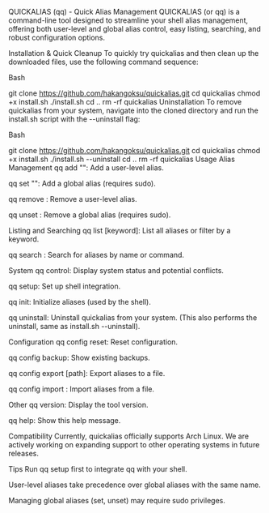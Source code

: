 
QUICKALIAS (qq) - Quick Alias Management
QUICKALIAS (or qq) is a command-line tool designed to streamline your shell alias management, offering both user-level and global alias control, easy listing, searching, and robust configuration options.

Installation & Quick Cleanup
To quickly try quickalias and then clean up the downloaded files, use the following command sequence:

Bash

git clone https://github.com/hakangoksu/quickalias.git
cd quickalias
chmod +x install.sh
./install.sh
cd ..
rm -rf quickalias
Uninstallation
To remove quickalias from your system, navigate into the cloned directory and run the install.sh script with the --uninstall flag:

Bash

git clone https://github.com/hakangoksu/quickalias.git
cd quickalias
chmod +x install.sh
./install.sh --uninstall
cd ..
rm -rf quickalias
Usage
Alias Management
qq add <alias> "<command>": Add a user-level alias.

qq set <alias> "<command>": Add a global alias (requires sudo).

qq remove <alias>: Remove a user-level alias.

qq unset <alias>: Remove a global alias (requires sudo).

Listing and Searching
qq list [keyword]: List all aliases or filter by a keyword.

qq search <keyword>: Search for aliases by name or command.

System
qq control: Display system status and potential conflicts.

qq setup: Set up shell integration.

qq init: Initialize aliases (used by the shell).

qq uninstall: Uninstall quickalias from your system. (This also performs the uninstall, same as install.sh --uninstall).

Configuration
qq config reset: Reset configuration.

qq config backup: Show existing backups.

qq config export [path]: Export aliases to a file.

qq config import <path>: Import aliases from a file.

Other
qq version: Display the tool version.

qq help: Show this help message.

Compatibility
Currently, quickalias officially supports Arch Linux. We are actively working on expanding support to other operating systems in future releases.

Tips
Run qq setup first to integrate qq with your shell.

User-level aliases take precedence over global aliases with the same name.

Managing global aliases (set, unset) may require sudo privileges.

